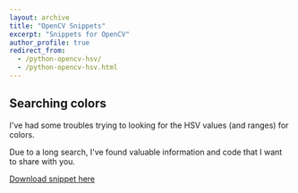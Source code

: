 ```yaml
---
layout: archive
title: "OpenCV Snippets"
excerpt: "Snippets for OpenCV"
author_profile: true
redirect_from:
  - /python-opencv-hsv/
  - /python-opencv-hsv.html
---
```


## Searching colors

I've had some troubles trying to looking for the HSV values (and ranges) for colors.

Due to a long search, I've found valuable information and code that I want to share with you.

[Download snippet here](http://nicorl.github.io/files/Calc-HSV.py)
